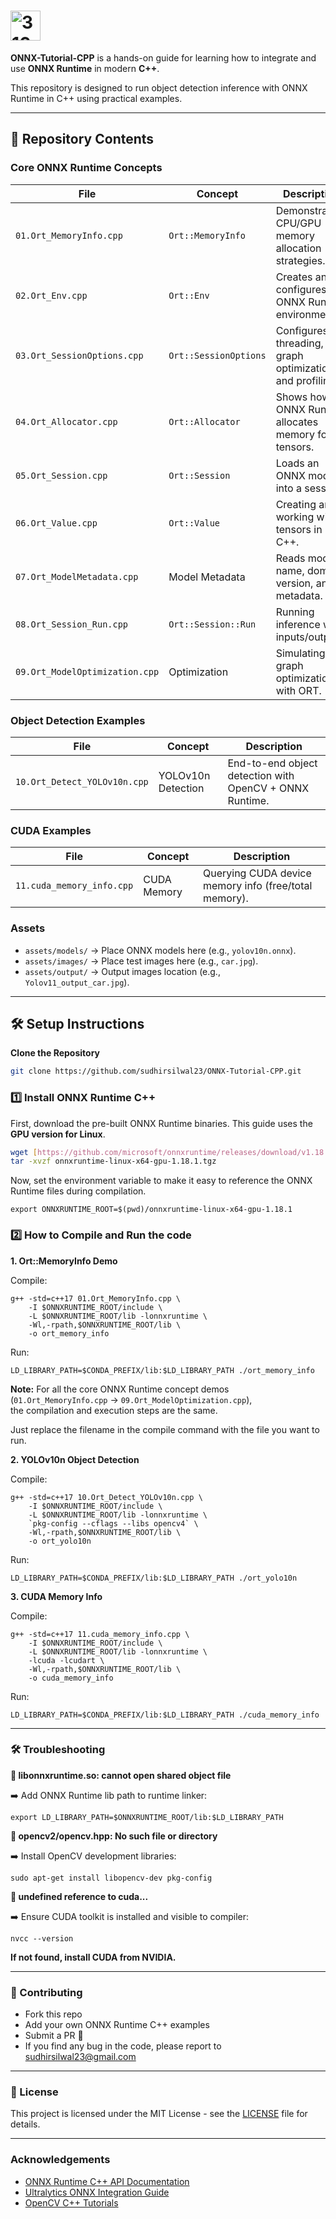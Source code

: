 #  <img width="48" height="48" alt="31675368" src="https://github.com/user-attachments/assets/e49160e8-e5d8-4464-8963-ad7d1e5baa7a" />

**ONNX-Tutorial-CPP** is a hands-on guide for learning how to integrate and use **ONNX Runtime** in modern **C++**.  

This repository is designed to run object detection inference with ONNX Runtime in C++ using practical examples.  

---

## 📂 Repository Contents  

### Core ONNX Runtime Concepts
| File | Concept | Description |
|------|---------|-------------|
| `01.Ort_MemoryInfo.cpp` | `Ort::MemoryInfo` | Demonstrates CPU/GPU memory allocation strategies. |
| `02.Ort_Env.cpp` | `Ort::Env` | Creates and configures the ONNX Runtime environment. |
| `03.Ort_SessionOptions.cpp` | `Ort::SessionOptions` | Configures threading, graph optimizations, and profiling. |
| `04.Ort_Allocator.cpp` | `Ort::Allocator` | Shows how ONNX Runtime allocates memory for tensors. |
| `05.Ort_Session.cpp` | `Ort::Session` | Loads an ONNX model into a session. |
| `06.Ort_Value.cpp` | `Ort::Value` | Creating and working with tensors in C++. |
| `07.Ort_ModelMetadata.cpp` | Model Metadata | Reads model name, domain, version, and metadata. |
| `08.Ort_Session_Run.cpp` | `Ort::Session::Run` | Running inference with inputs/outputs. |
| `09.Ort_ModelOptimization.cpp` | Optimization | Simulating graph optimizations with ORT. |

### Object Detection Examples
| File | Concept | Description |
|------|---------|-------------|
| `10.Ort_Detect_YOLOv10n.cpp` | YOLOv10n Detection | End-to-end object detection with OpenCV + ONNX Runtime. |

### CUDA Examples
| File | Concept | Description |
|------|---------|-------------|
| `11.cuda_memory_info.cpp` | CUDA Memory | Querying CUDA device memory info (free/total memory). |

### Assets
- `assets/models/` → Place ONNX models here (e.g., `yolov10n.onnx`).  
- `assets/images/` → Place test images here (e.g., `car.jpg`).  
- `assets/output/` → Output images location (e.g., `Yolov11_output_car.jpg`). 

---

## 🛠️ Setup Instructions  

**Clone the Repository**
```bash
git clone https://github.com/sudhirsilwal23/ONNX-Tutorial-CPP.git
```

### 1️⃣ Install ONNX Runtime C++  


First, download the pre-built ONNX Runtime binaries. This guide uses the **GPU version for Linux**.

```bash
wget [https://github.com/microsoft/onnxruntime/releases/download/v1.18.1/onnxruntime-linux-x64-gpu-1.18.1.tgz](https://github.com/microsoft/onnxruntime/releases/download/v1.18.1/onnxruntime-linux-x64-gpu-1.18.1.tgz)
tar -xvzf onnxruntime-linux-x64-gpu-1.18.1.tgz
```
Now, set the environment variable to make it easy to reference the ONNX Runtime files during compilation.

```
export ONNXRUNTIME_ROOT=$(pwd)/onnxruntime-linux-x64-gpu-1.18.1
```


### 2️⃣ How to Compile and Run the code

**1. Ort::MemoryInfo Demo**


Compile:
```
g++ -std=c++17 01.Ort_MemoryInfo.cpp \
    -I $ONNXRUNTIME_ROOT/include \
    -L $ONNXRUNTIME_ROOT/lib -lonnxruntime \
    -Wl,-rpath,$ONNXRUNTIME_ROOT/lib \
    -o ort_memory_info
```

Run:
```
LD_LIBRARY_PATH=$CONDA_PREFIX/lib:$LD_LIBRARY_PATH ./ort_memory_info
```
**Note:** For all the core ONNX Runtime concept demos (`01.Ort_MemoryInfo.cpp` → `09.Ort_ModelOptimization.cpp`),  
the compilation and execution steps are the same.  

Just replace the filename in the compile command with the file you want to run.

**2. YOLOv10n Object Detection**


Compile:
```
g++ -std=c++17 10.Ort_Detect_YOLOv10n.cpp \
    -I $ONNXRUNTIME_ROOT/include \
    -L $ONNXRUNTIME_ROOT/lib -lonnxruntime \
    `pkg-config --cflags --libs opencv4` \
    -Wl,-rpath,$ONNXRUNTIME_ROOT/lib \
    -o ort_yolo10n
```

Run:
```
LD_LIBRARY_PATH=$CONDA_PREFIX/lib:$LD_LIBRARY_PATH ./ort_yolo10n
```

**3. CUDA Memory Info**


Compile:
```
g++ -std=c++17 11.cuda_memory_info.cpp \
    -I $ONNXRUNTIME_ROOT/include \
    -L $ONNXRUNTIME_ROOT/lib -lonnxruntime \
    -lcuda -lcudart \
    -Wl,-rpath,$ONNXRUNTIME_ROOT/lib \
    -o cuda_memory_info
```
Run:
```
LD_LIBRARY_PATH=$CONDA_PREFIX/lib:$LD_LIBRARY_PATH ./cuda_memory_info   
```
---

### 🛠️ Troubleshooting

**🔹 libonnxruntime.so: cannot open shared object file**

➡️ Add ONNX Runtime lib path to runtime linker:

```
export LD_LIBRARY_PATH=$ONNXRUNTIME_ROOT/lib:$LD_LIBRARY_PATH
```

**🔹 opencv2/opencv.hpp: No such file or directory**

➡️ Install OpenCV development libraries:

```
sudo apt-get install libopencv-dev pkg-config
```

**🔹 undefined reference to cuda...**

➡️ Ensure CUDA toolkit is installed and visible to compiler:

```
nvcc --version
```

**If not found, install CUDA from NVIDIA.**

---

### 🤝 Contributing

- Fork this repo
- Add your own ONNX Runtime C++ examples
- Submit a PR 🚀
- If you find any bug in the code, please report to sudhirsilwal23@gmail.com

---

### 📜 License

This project is licensed under the MIT License - see the [LICENSE](LICENSE) file for details.


---

### Acknowledgements

- [ONNX Runtime C++ API Documentation](https://onnxruntime.ai/docs/api/c/)  
- [Ultralytics ONNX Integration Guide](https://docs.ultralytics.com/integrations/onnx/)  
- [OpenCV C++ Tutorials](https://www.opencv-srf.com/2017/11/opencv-cpp-api.html)  
